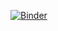 [![Binder](https://mybinder.org/badge_logo.svg)](https://mybinder.org/v2/gh/andrewwhitman/NA-VGC-Leaderboard-2025/HEAD?urlpath=voila%2Frender%2FVoila_test.ipynb)
